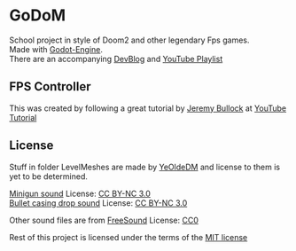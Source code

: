 # GoDoM

School project in style of Doom2 and other legendary Fps games.  
Made with [Godot-Engine](https://www.godotengine.org).   
There are an accompanying [DevBlog](https://hoonius.gonevis.com) and [YouTube Playlist](https://www.youtube.com/playlist?list=PLAbsf-3i7dsgFlXPxCr9VoqMyaGtnKOzh)

## FPS Controller
This was created by following a great tutorial by [Jeremy Bullock](https://github.com/turtletooth) at [YouTube Tutorial](https://www.youtube.com/watch?v=Etpq-d5af6M&t=3s)

##

## License
Stuff in folder LevelMeshes are made by [YeOldeDM](https://github.com/YeOldeDM) and license to them is yet to be determined.

[Minigun sound](https://freesound.org/s/320742/) License: [CC BY-NC 3.0](https://creativecommons.org/licenses/by-nc/3.0/)  
[Bullet casing drop sound](https://freesound.org/s/179005/) License: [CC BY-NC 3.0](https://creativecommons.org/licenses/by-nc/3.0/)  

Other sound files are from [FreeSound](https://freesound.org) License: [CC0](https://creativecommons.org/publicdomain/zero/1.0/)  

Rest of this project is licensed under the terms of the [MIT license](LICENSE.md)
